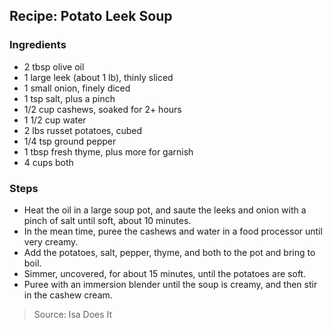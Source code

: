 ## Recipe: Potato Leek Soup



### Ingredients
 - 2 tbsp olive oil
 - 1 large leek (about 1 lb), thinly sliced
 - 1 small onion, finely diced
 - 1 tsp salt, plus a pinch
 - 1/2 cup cashews, soaked for 2+ hours
 - 1 1/2 cup water
 - 2 lbs russet potatoes, cubed
 - 1/4 tsp ground pepper
 - 1 tbsp fresh thyme, plus more for garnish
 - 4 cups both

### Steps
 - Heat the oil in a large soup pot, and saute the leeks and onion with a pinch of salt until soft, about 10 minutes.
 - In the mean time, puree the cashews and water in a food processor until very creamy.
 - Add the potatoes, salt, pepper, thyme, and both to the pot and bring to boil.
 - Simmer, uncovered, for about 15 minutes, until the potatoes are soft.
 - Puree with an immersion blender until the soup is creamy, and then stir in the cashew cream.

> Source: Isa Does It
